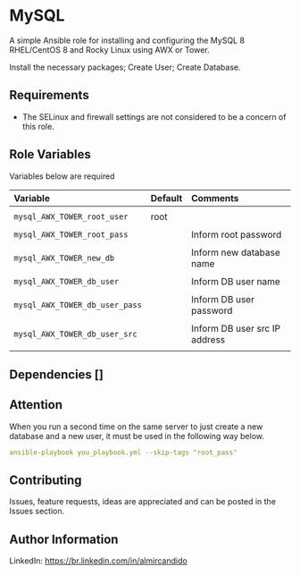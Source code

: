 MySQL
=========

A simple Ansible role for installing and configuring the MySQL 8 RHEL/CentOS 8 and Rocky Linux using AWX or Tower.

Install the necessary packages;
Create User;
Create Database.


Requirements
------------

- The SELinux and firewall settings are not considered to be a concern of this role.

Role Variables
--------------


Variables below are required

| Variable                                     | Default                       | Comments
| :---                                         | :---                          | :---
|                                              |                               |
| `mysql_AWX_TOWER_root_user`                  | root                          |
|                                              |                               |
| `mysql_AWX_TOWER_root_pass`                  |                               | Inform root password
|                                              |                               |
| `mysql_AWX_TOWER_new_db`                     |                               | Inform new database name
|                                              |                               |
| `mysql_AWX_TOWER_db_user`                    |                               | Inform DB user name
|                                              |                               |
| `mysql_AWX_TOWER_db_user_pass`               |                               | Inform DB user password
|                                              |                               |
| `mysql_AWX_TOWER_db_user_src`                |                               | Inform DB user src IP address
|                                              |                               |

Dependencies []
------------

Attention
---------
When you run a second time on the same server to just create a new database and a new user, it must be used in the following way below.

```yml
ansible-playbook you_playbook.yml --skip-tags "root_pass"
```

## Contributing
Issues, feature requests, ideas are appreciated and can be posted in the Issues section.


Author Information
------------------
LinkedIn: https://br.linkedin.com/in/almircandido
